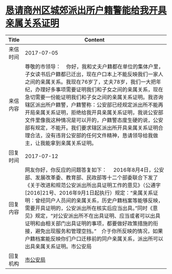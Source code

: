 # [恳请商州区城郊派出所户籍警能给我开具亲属关系证明](http://www.shangluo.gov.cn/zmhd/ldxxxx.jsp?urltype=leadermail.LeaderMailContentUrl&wbtreeid=1112&leadermailid=4228)

| Title |                                                                                                                                              Content                                                                                                                                               |
|:-----:|----------------------------------------------------------------------------------------------------------------------------------------------------------------------------------------------------------------------------------------------------------------------------------------------------|
| 来信时间  | 2017-07-05                                                                                                                                                                                                                                                                                         |
| 来信内容  | 尊敬的市领导：    你好，我和丈夫户籍都在单位的集体户里，子女读书后户籍都已迁出，现在户口本上不能反映我们一家人之间的亲属关系。我现在76岁了，丈夫78岁，我们一大把年纪，办理好多事项需要证明我们和子女之间的亲属关系，现在急切需要一份能证明我们和子女之间的亲属关系证明。我咨询辖区派出所户籍警，户籍警称：公安部已经规定派出所不能再开局亲属关系证明，拒绝给我开具亲属关系证明，我说公安部文件里像我这种情况是可以开的，户籍警态度生硬的说，公安部有规定，不能开。我们要求辖区派出所开具亲属关系证明合理合法，没有违背公安部的任何文件精神，恳请领导给我做主，让我能拿到亲属关系证明。    |
| 回复时间  | 2017-07-12                                                                                                                                                                                                                                                                                         |
| 回复内容  | 网友你好，你反应的问题答复如下： 　2016年8月4日，公安部、发展改革委、教育部、民政部等十二个部委联合下发了《关于改进和规范公安派出所出具证明工作的意见》（公通字[2016]21号、2016年9月1日起执行）规定：“亲属关系证明：曾经同户人员间的亲属关系，历史户籍档案等能够反映，需要开具证明的，公安派出所在核实后应当出具。”同时《意见》规定，“对公安派出所不在出具证明、应当或者可以出具证明和由相关部门出具证明的事项，都要做好政策措施的衔接，避免出现服务和管理空挡。”　介于你所反映的情况，如果户籍档案能反映你们户口迁移前的同户亲属关系，派出所可以出具亲属关系证明。市公安局 |
| 回复机构  | [市公安局](../../category/agencies/市公安局.md)                                                                                                                                                                                                                                                            |